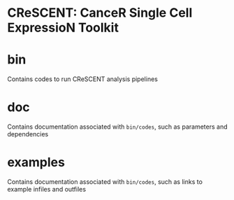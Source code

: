 # CReSCENT: CanceR Single Cell ExpressioN Toolkit


bin
================
Contains codes to run CReSCENT analysis pipelines

doc
================
Contains documentation associated with `bin/codes`, such as parameters and dependencies

examples
================
Contains documentation associated with `bin/codes`, such as links to example infiles and outfiles

